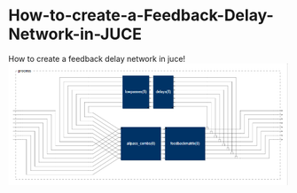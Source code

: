 # How-to-create-a-Feedback-Delay-Network-in-JUCE
How to create a feedback delay network in juce!
<img src="SimpleFeedbackDelayNetwork/Faust, .exe, wav/VISUAL REPRESENTATION OF THE ALGORITHM (FROM FAUST).png" alt="Employee data" title="Employee Data title">
